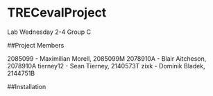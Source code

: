 # TRECevalProject

Lab Wednesday 2-4 Group C

##Project Members

2085099 - Maximilian Morell, 2085099M
2078910A - Blair Aitcheson, 2078910A
tierney12 - Sean Tierney, 2140573T
zixk - Dominik Bladek, 2144751B

##Installation

